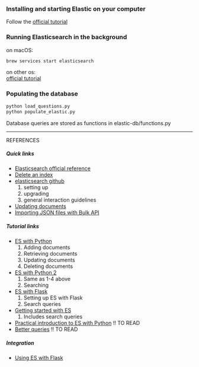 ### Installing and starting Elastic on your computer
Follow the [official tutorial](https://www.elastic.co/guide/en/elasticsearch/reference/2.4/_installation.html)

### Running Elasticsearch in the background
on macOS:
``` bash
brew services start elasticsearch
```
on other os:          
[official tutorial](https://www.elastic.co/guide/en/elasticsearch/reference/current/starting-elasticsearch.html)

### Populating the database
```bash
python load_questions.py
python populate_elastic.py
```

Database queries are stored as functions in elastic-db/functions.py

------

REFERENCES          

##### Quick links
* [Elasticsearch official reference](https://www.elastic.co/guide/en/elasticsearch/reference/current/index.html)
* [Delete an index](https://www.elastic.co/guide/en/elasticsearch/reference/current/getting-started-delete-index.html)
* [elasticsearch github](https://github.com/elastic/elasticsearch)
   1. setting up
   2. upgrading
   3. general interaction guidelines
* [Updating documents](https://www.elastic.co/guide/en/elasticsearch/reference/current/getting-started-update-documents.html)
* [Importing JSON files with Bulk API](https://stackoverflow.com/questions/42623636/import-list-of-dicts-or-json-file-to-elastic-search-with-python)

##### Tutorial links

* [ES with Python](https://medium.com/the-andela-way/getting-started-with-elasticsearch-python-part-two-1c0c9d1117ea)
  1. Adding documents
  2. Retrieving documents
  3. Updating documents
  4. Deleting documents
 * [ES with Python 2](http://nitin-panwar.github.io/Elasticsearch-tutorial-for-beginners-using-Python/)
   1. Same as 1-4 above
   2. Searching
* [ES with Flask](https://blog.miguelgrinberg.com/post/the-flask-mega-tutorial-part-xvi-full-text-search)
    1. Setting up ES with Flask
    2. Search queries
* [Getting started with ES](https://tryolabs.com/blog/2015/02/17/python-elasticsearch-first-steps/)
     1. Includes search queries
* [Practical introduction to ES with Python](https://www.elastic.co/blog/a-practical-introduction-to-elasticsearch) !! TO READ
* [Better queries](https://www.elastic.co/guide/en/elasticsearch/reference/current/query-dsl-multi-match-query.html) !! TO READ

##### Integration
* [Using ES with Flask](https://dev.to/aligoren/using-elasticsearch-with-python-and-flask-2i0e)